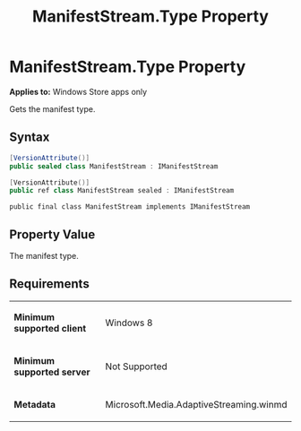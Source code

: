 ﻿---
title: ManifestStream.Type Property
TOCTitle: Type Property
ms:assetid: a98852ce-6598-4aa2-9e5d-f2c4bc07b01f
ms:mtpsurl: https://msdn.microsoft.com/en-us/library/JJ822808(v=VS.90)
ms:contentKeyID: 50079562
ms.date: 11/19/2012
mtps_version: v=VS.90
dev_langs:
- csharp
- c++
- jscript
---

# ManifestStream.Type Property

**Applies to:** Windows Store apps only

Gets the manifest type.

## Syntax

``` csharp
[VersionAttribute()]
public sealed class ManifestStream : IManifestStream
```

``` c++
[VersionAttribute()]
public ref class ManifestStream sealed : IManifestStream
```

``` jscript
public final class ManifestStream implements IManifestStream
```

## Property Value

The manifest type.

## Requirements

<table>
<colgroup>
<col style="width: 50%" />
<col style="width: 50%" />
</colgroup>
<tbody>
<tr class="odd">
<td><p><strong>Minimum supported client</strong></p></td>
<td><p>Windows 8</p></td>
</tr>
<tr class="even">
<td><p><strong>Minimum supported server</strong></p></td>
<td><p>Not Supported</p></td>
</tr>
<tr class="odd">
<td><p><strong>Metadata</strong></p></td>
<td><p>Microsoft.Media.AdaptiveStreaming.winmd</p></td>
</tr>
</tbody>
</table>


